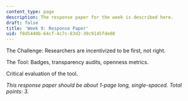 ```yaml
---
content_type: page
description: The response paper for the week is described here.
draft: false
title: 'Week 9: Response Paper'
uid: f8d5440b-64cf-4c7c-83d2-39c9145fde08
---
```

The Challenge: Researchers are incentivized to be first, not right.

The Tool: Badges, transparency audits, openness metrics.

Critical evaluation of the tool. 

*This response paper should be about 1-page long, single-spaced. Total points: 3.*